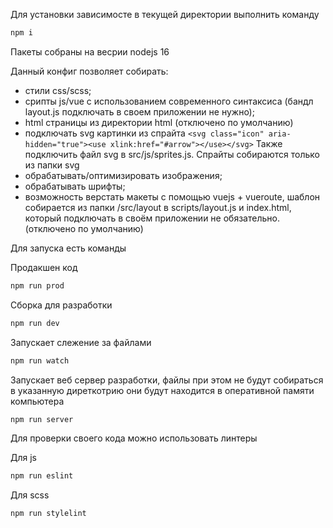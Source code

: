 Для установки зависимосте в текущей директории выполнить команду 
```sh
npm i
```

Пакеты собраны на весрии nodejs 16

Данный конфиг позволяет собирать: 
- стили css/scss; 
- срипты js/vue с использованием современного синтаксиса (бандл layout.js подключать в своем приложении не нужно);
- html страницы из директории html (отключено по умолчанию)
- подключать svg картинки из спрайта `<svg class="icon" aria-hidden="true"><use xlink:href="#arrow"></use></svg>`
Также подключить файл svg в src/js/sprites.js. Спрайты собираются только из папки svg
- обрабатывать/оптимизировать изображения;
- обрабатывать шрифты;
- возможность верстать макеты с помощью vuejs + vueroute, шаблон собирается из папки /src/layout в scripts/layout.js и index.html, который подключать в своём приложении не обязательно.
(отключено по умолчанию)


Для запуска есть команды

Продакшен код
```sh
npm run prod
```
Сборка для разработки
```sh
npm run dev
```
Запускает слежение за файлами
```sh
npm run watch
```
Запускает веб сервер разработки, файлы при этом не будут собираться в указанную диреткотрию они будут находится в оперативной памяти компьютера
```sh
npm run server
```
Для проверки своего кода можно использовать линтеры

Для js 
```sh
npm run eslint
```
Для scss 
```sh
npm run stylelint
```

